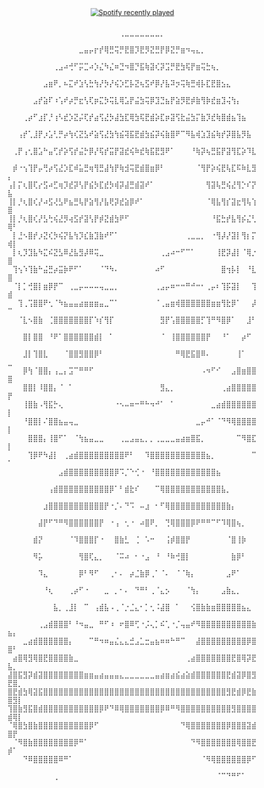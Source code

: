 <div align="center">
  <a href="https://open.spotify.com/user/uo3mj0msk8wckoah97vrg9src">
    <img src="https://spotify-recently-played-readme.vercel.app/api?user=uo3mj0msk8wckoah97vrg9src&count=5" alt="Spotify recently played"  />
  </a>
</div>

###

⠀⠀⠀⠀⠀⠀⠀⠀⠀⠀⠀⠀⠀⠀⠀⠀⠀⠀⠀⠀⠀⠀⢀⣀⣀⣀⣀⣀⣀⣀⡀⠀⠀⠀⠀⠀⠀⠀⠀⠀⠀⠀⠀⠀⠀⠀⠀⠀⠀⠀⠀⠀
⠀⠀⠀⠀⠀⠀⠀⠀⠀⠀⠀⠀⠀⠀⣀⣤⡤⡖⡞⢿⣛⢭⡛⣟⣿⡹⣟⡻⣝⣛⡟⡿⣝⡛⣶⠲⢤⣄⡀⠀⠀⠀⠀⠀⠀⠀⠀⠀⠀⠀⠀⠀
⠀⠀⠀⠀⠀⠀⠀⠀⠀⢀⣠⠴⢚⠋⡭⣉⠴⡱⣌⠳⣌⠶⣙⠲⣿⡙⣯⢷⣽⢎⡽⣩⡛⣟⣳⢯⡟⣶⢭⣓⢦⡀⠀⠀⠀⠀⠀⠀⠀⠀⠀⠀
⠀⠀⠀⠀⠀⠀⠀⣠⣶⠟⡀⠦⣍⠞⣱⢣⣓⢳⡜⡳⡜⢮⡱⣋⡧⣝⢦⣫⠞⡿⡜⣧⠽⡲⢭⢷⣛⢾⡧⣏⣟⣿⣢⣄⠀⠀⠀⠀⠀⠀⠀⠀
⠀⠀⠀⠀⠀⣠⡞⣵⠏⠰⢡⠞⡴⡛⣖⢣⢏⡶⣍⡳⢭⣇⢿⣡⡟⣬⣳⢭⡿⣹⣙⣦⡟⣵⡻⣟⡾⣷⢻⡷⣞⣶⣹⢬⢳⡄⠀⠀⠀⠀⠀⠀
⠀⠀⠀⢀⡴⠋⣰⡏⡘⢰⠣⣞⡱⣝⡬⢏⡞⣴⢫⣜⡳⣼⣳⣏⢿⣳⢯⣟⣾⡵⣏⡶⣽⢫⣗⣬⣳⡍⣷⡹⣞⢷⣿⣾⣦⢹⣦⠀⠀⠀⠀⠀
⠀⠀⢠⡞⢁⣸⡟⡰⣡⢃⡛⡴⢳⢎⣝⣣⠞⣵⢫⣜⣳⢳⣮⢽⣯⣟⣾⣳⣮⡽⢮⣷⣿⠟⠉⠻⣧⢾⣱⣹⣮⢷⡞⡽⣿⣧⡻⣧⠀⠀⠀⠀
⠀⢀⡟⢠⢂⣿⣡⠓⣤⢋⡞⡵⢫⡞⣬⡓⡿⡜⢯⡞⣭⡟⣽⣞⢮⠷⣞⢷⣯⣟⣻⠟⠁⠀⠀⠀⠘⢷⡽⢦⣛⣯⡟⣽⢻⣏⡵⠹⣇⠀⠀⠀
⠀⡾⠐⢢⢹⡟⡤⢛⡴⢫⣜⡱⣏⠾⣥⣛⢶⢻⣛⣼⢳⡟⢷⣺⢭⣟⣾⣿⣶⡿⠃⠀⠀⠀⠀⠀⠀⠈⢻⡟⡵⢮⣟⢧⣏⠯⠷⣇⣻⡄⠀⠀
⢠⡇⡍⢆⣿⢏⡔⣫⠴⣋⢶⡹⣞⡽⢣⡟⣮⡳⣏⣞⡳⢾⡽⣼⣛⣾⣽⠞⠁⠀⠀⠀⠀⠀⠀⠀⠀⠀⠀⢻⣽⢧⣛⢮⣜⢻⡑⠎⡝⣧⠀⠀
⢸⡇⡘⢆⣿⢎⡜⠴⣫⢜⣣⠟⣦⣛⢧⡟⣵⢻⡜⣧⢟⡽⣞⣵⡿⠞⠁⠀⠀⠀⠀⠀⠀⠀⠀⠀⠀⠀⠀⠈⢿⣧⢻⡎⣽⣖⢻⢧⢱⣿⠀⠀
⢸⡇⡘⢆⣿⢎⡜⣣⢓⢮⣜⡻⢴⣫⡞⣽⢣⡟⡾⣝⣾⣳⠟⠋⠀⠀⠀⠀⠀⠀⠀⠀⠀⠀⠀⠀⠀⠀⠀⠀⠘⣯⣓⡞⣧⢻⡮⣌⢃⢿⠃⠀
⠀⡇⣘⠢⣿⡞⡰⣝⢎⡳⢮⡝⣧⢳⡹⣎⣷⣹⣷⠞⠋⠁⠀⠀⠀⠀⠀⠀⠀⠀⠀⠀⠀⠀⠀⢀⣀⣀⡀⠀⠐⢻⡼⡜⣽⡇⢻⡆⡍⢾⡇⠀
⠀⡇⢆⡹⣹⣧⠳⣍⠮⣝⣣⠿⣜⣧⣻⡼⠿⢭⣀⠀⠀⠀⠀⠀⠀⠀⠀⠀⠀⠀⢀⣠⠴⠒⠋⠉⠁⠀⠀⠀⠀⢸⣟⡽⣼⡇⠈⢿⡐⣿⠀⠀
⠀⢹⢢⠱⢹⣷⠓⣬⣛⡴⣭⡷⠟⠋⠁⠀⠀⠀⠈⠙⠳⠄⠀⠀⠀⠀⠀⠀⠀⠴⠋⠀⠀⠀⠀⠀⠀⠀⠀⠀⠀⠀⣿⢲⡧⡇⠀⠘⣇⣿⠀⠀
⠀⠈⡇⡁⢚⣿⡇⣶⡿⡟⠉⠀⢀⣀⡤⠤⠤⠤⢤⣀⣀⡀⠀⠀⠀⠀⠀⠀⠀⢀⣠⡤⠶⠒⠒⠛⠚⠒⠂⢀⡤⠆⢹⡯⣽⡇⠀⠀⢹⣾⠀⠀
⠀⠀⢹⢀⢩⣿⣿⠟⢂⠈⠳⣦⣤⣤⣴⣶⣶⣶⣤⣀⠉⠁⠀⠀⠀⠀⠀⠀⠀⠈⢀⣤⣶⢾⣿⣿⣿⣿⣿⣿⣶⣶⢻⣗⡿⠁⠀⠀⡼⠉⠀⠀
⠀⠀⠈⣇⠢⣿⣷⠀⢈⣿⣿⣿⣿⣿⣿⣿⡏⠱⡎⢻⡏⠀⠀⠀⠀⠀⠀⠀⠀⠀⣻⡟⢡⣿⣿⣿⣿⣿⡋⢹⠛⠻⣿⡿⠁⠀⠀⣸⠃⠀⠀⠀
⠀⠀⠀⣿⡇⣿⣿⠀⠘⠟⠁⣿⣿⣿⣿⣿⣿⣾⡇⠀⠁⠀⠀⠀⠀⠀⠀⠀⠀⠀⠈⠀⢸⣿⣿⣿⣿⣿⣿⡟⠀⠀⠘⠁⠀⠀⡴⠋⠀⠀⠀⠀
⠀⠀⠀⣸⡇⢹⣿⣇⠀⠀⠀⠈⣿⣿⣻⣿⣿⡿⠃⠀⠀⠀⠀⠀⠀⠀⠀⠀⠀⠀⠀⠀⠀⠛⢿⣟⣯⣿⠿⠄⠀⠀⠀⠀⠀⢸⠁⠀⠀⣀⠀⠀
⠀⠀⠀⡿⢳⠈⣿⣿⡄⢠⣀⡄⣩⠉⠛⠛⠋⠀⠀⠀⠀⠀⠀⠀⠀⠀⠀⠀⠀⠀⠀⠀⠀⠀⠀⠀⠀⠀⠠⠲⠋⠊⠀⠀⣠⣿⣶⣿⣿⣿⠀⠀
⠀⠀⠀⣿⣿⡇⠸⣿⣿⡄⠈⠀⠁⠀⠀⠀⠀⠀⠀⠀⠀⠀⠀⠀⠀⠀⠀⠀⠀⠀⣻⣄⡀⠀⠀⠀⠀⠀⠀⠀⠀⠀⢀⣴⣿⣿⣿⣿⣿⡟⠀⠀
⠀⠀⠀⢸⣿⣷⠠⢻⣯⡓⢄⠀⠀⠀⠀⠀⠀⠀⠀⠀⠀⠐⠢⠤⠶⠒⠛⠓⠲⠚⠁⠀⠁⠀⠀⠀⠀⠀⠀⠀⣀⣴⣾⣿⣿⣿⣿⣿⣿⡇⠀⠀
⠀⠀⠀⠘⣿⣿⡇⠌⣿⣿⣦⣤⢤⣀⠀⠀⠀⠀⠀⠀⠀⠀⠀⠀⠀⠀⠀⠀⠀⠀⠀⠀⠀⠀⠀⠀⠀⣀⡤⠚⠁⠈⠙⠻⢿⣿⣿⣿⣿⡇⠀⠀
⠀⠀⠀⠀⣿⣿⣿⡄⢸⣿⠋⠁⠀⠈⢳⣦⣤⣀⣀⠀⠀⠀⢀⣀⣠⣤⣄⡀⡀⢀⣀⣀⣀⣤⣴⣶⣿⣯⡀⠀⠀⠀⠀⠀⠀⠉⠻⣿⣏⡇⠀⠀
⠀⠀⠀⠀⢹⡿⠟⠳⣼⡇⠀⢀⣴⣾⣿⣿⣿⣿⣿⣿⣿⣿⣿⠟⠃⠀⠀⠹⣿⣿⣿⣿⣿⣿⣿⣿⣿⣿⣿⣦⡀⠀⠀⠀⠀⠀⠀⠀⠉⠁⠀⠀
⠀⠀⠀⠀⠀⠀⠀⠀⠀⠀⣠⣾⣿⣿⣿⣿⣿⣿⣿⣿⣿⡿⠩⡈⠑⢊⠐⠀⠘⣿⣿⣿⣿⣿⣿⣿⣿⣿⣿⣿⣿⣦⠀⠀⠀⠀⠀⠀⠀⠀⠀⠀
⠀⠀⠀⠀⠀⠀⠀⠀⢠⣾⣿⣿⣿⣿⣿⣿⣿⣿⣿⣿⡿⠁⠃⣾⣗⠎⠀⠀⠀⠉⢿⣿⣿⣿⣿⣿⣿⣿⣿⣿⣿⣿⣧⡀⠀⠀⠀⠀⠀⠀⠀⠀
⠀⠀⠀⠀⠀⠀⠀⣰⣿⣿⣿⣿⣿⣿⣿⣿⣿⣿⣿⡟⠐⡈⠄⠙⠩⠀⠤⣰⠀⠂⠋⢿⣿⣿⣿⣿⣿⣿⣿⣿⣿⣿⣿⣷⡄⠀⠀⠀⠀⠀⠀⠀
⠀⠀⠀⠀⠀⠀⣼⡟⠋⠙⠛⠻⣿⣿⣿⣿⣿⣿⡟⠀⠐⢠⠀⢂⠐⠀⠴⣿⠟⡀⠀⢙⢿⣿⣿⣿⡿⠟⠛⠛⠉⠋⠹⢿⣿⢦⡀⠀⠀⠀⠀⠀
⠀⠀⠀⠀⠀⣾⡝⠀⠀⠀⠀⠀⠈⠹⣿⣿⣿⡏⠐⠀⠀⣿⣷⣃⠀⢈⠀⠡⠒⠀⠀⢨⡾⣿⣿⡟⠀⠀⠀⠀⠀⠀⠀⠈⣿⢸⡷⠀⠀⠀⠀⠀
⠀⠀⠀⠀⠀⠻⡥⠀⠀⠀⠀⠀⠀⠀⢻⣿⢏⣄⡀⠀⠀⠈⠭⠴⠀⠂⠐⣠⠀⠘⠀⠘⠷⢚⣿⡇⠀⠀⠀⠀⠀⠀⠀⠀⣷⡿⠃⠀⠀⠀⠀⠀
⠀⠀⠀⠀⠀⠀⠹⣄⠀⠀⠀⠀⠀⠀⡿⠃⠻⠋⠀⠀⢀⠂⠄⠀⡴⣈⣷⡿⢀⠁⠈⠄⠀⠈⠈⢷⡄⠀⠀⠀⠀⠀⠀⣠⠟⠁⠀⠀⠀⠀⠀⠀
⠀⠀⠀⠀⠀⠀⠀⠘⢆⠀⠀⠀⢀⡴⠋⠐⠀⠀⠀⣀⠀⡀⠂⠄⠀⠙⠛⠃⢀⠈⣄⡢⠀⠀⠀⠈⢳⡄⠀⠀⠀⠀⣠⣷⣄⡀⠀⠀⠀⠀⠀⠀
⠀⠀⠀⠀⠀⠀⠀⠀⠀⣧⡀⢀⣸⡇⠀⠉⠀⢠⣾⣧⠠⢀⠈⡐⣈⣄⠂⡁⢂⠨⣼⣿⠀⠁⠀⠀⢪⣿⣷⣷⣶⣿⣿⣿⣿⣿⣦⣄⠀⠀⠀⠀
⠀⠀⠀⠀⠀⠀⢀⣠⣾⣿⣿⣿⠃⠘⠲⣤⣀⠀⠛⠋⠰⠀⠖⣿⠿⢋⠐⡨⢄⡁⠮⢁⠐⡈⢤⣤⠞⠻⣿⣿⣿⣿⣿⣿⣿⣿⣿⣿⣷⣦⡄⠀
⠀⠀⠀⣀⣴⣾⣿⣿⣿⣿⣿⣿⡄⠀⠀⠀⠉⠛⠲⠶⣤⣌⣄⣄⣚⣠⣁⣒⣤⣦⠶⠶⠓⠛⠉⠀⠀⣼⣿⣿⣿⣿⣿⣿⣿⣿⣿⡿⣿⣿⠃⠀
⠀⣴⣿⢿⣻⢿⣿⣟⣿⣿⣿⣿⣷⣀⠀⠀⠀⠀⠀⠀⠀⠀⠀⠀⠀⠀⠀⠀⠀⠀⠀⠀⠀⠀⠀⢀⣴⣿⣿⣿⣿⣿⣿⣿⣟⣿⢿⡽⣟⣧⡀⠀
⣼⣿⣯⣻⡽⣾⣽⣿⣿⣿⣿⣿⣿⣿⣿⣶⣶⣤⣴⣤⣤⣤⣄⣀⣀⣀⣀⣀⣀⣤⣴⣶⣴⣮⣴⣵⣾⣿⣿⣿⣿⣿⣿⣟⣾⣽⡿⣿⣻⣟⣿⡀
⣿⣟⣾⣳⢿⣽⣯⣿⣿⣿⣿⣿⣿⣿⣿⣿⣿⣿⣿⣿⣿⣿⣿⣿⣿⣿⣿⣿⣿⣿⣿⣿⣿⣿⣿⣿⣿⣿⣿⣿⣿⣿⣿⣻⣟⣾⡿⣟⣷⣿⣻⡇
⢹⣿⣷⣻⣯⣿⣾⣿⣿⣿⣿⣿⣿⣿⣿⣿⣿⣿⡿⠟⠙⠿⢿⣿⣿⣿⣿⣿⣿⣿⡿⠿⠛⠻⣿⣿⣿⣿⣿⣿⣿⣿⣿⣿⣻⣿⣿⣿⣿⣾⢿⡇
⠈⢿⣿⣳⣿⣷⣿⣿⣿⣿⣿⣿⣿⣿⣿⣿⡿⠋⠀⠀⠀⠀⠀⠀⠀⠀⠀⠀⠀⠀⠀⠀⠀⠀⠙⢿⣿⣿⣿⣿⣿⣿⣿⡿⣿⣿⣿⣽⣾⣿⡟⠀
⠀⠈⠻⣿⣷⣿⣿⣿⣿⣿⣿⣿⣿⡿⠛⠁⠀⠀⠀⠀⠀⠀⠀⠀⠀⠀⠀⠀⠀⠀⠀⠀⠀⠀⠀⠀⠙⠻⣿⣿⣿⣿⣿⣿⣿⢿⣿⣿⣟⡾⠁⠀
⠀⠀⠀⠙⠿⣿⣿⣿⣿⣿⠿⠛⠁⠀⠀⠀⠀⠀⠀⠀⠀⠀⠀⠀⠀⠀⠀⠀⠀⠀⠀⠀⠀⠀⠀⠀⠀⠀⠈⠻⢿⣿⣿⣿⣿⣿⣿⡿⠋⠀⠀⠀
⠀⠀⠀⠀⠀⠀⠀⠀⠀⢀⠀⠀⠀⠀⠀⠀⠀⠀⠀⠀⠀⠀⠀⠀⠀⠀⠀⠀⠀⠀⠀⠀⠀⠀⠀⠀⠀⠀⠀⠀⠀⠈⠉⠙⠛⠋⠁⠀⠀⠀⠀⠀
